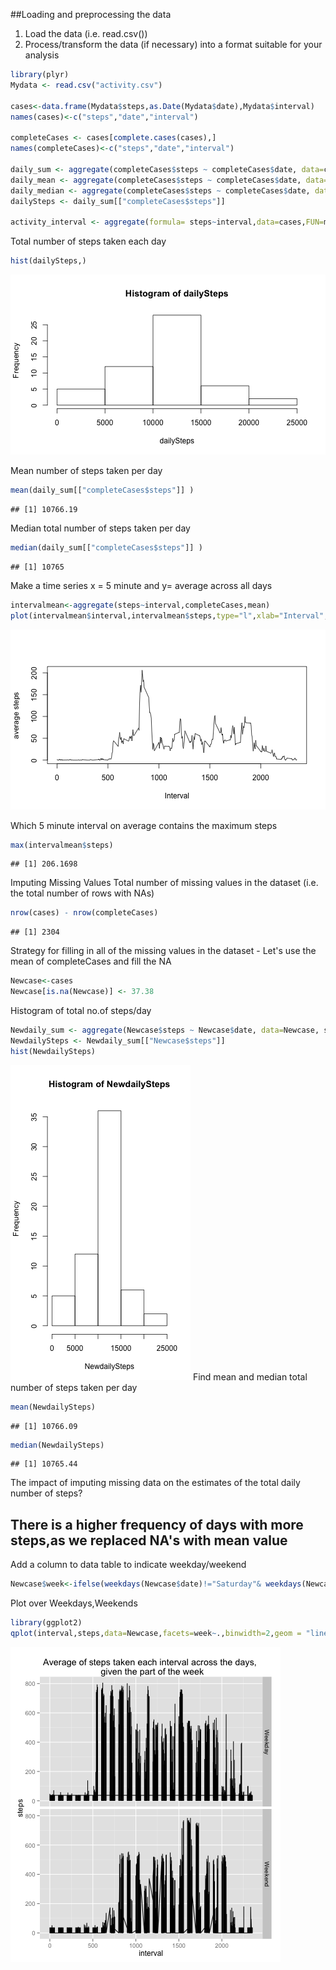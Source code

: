 
##Loading and preprocessing the data
1. Load the data (i.e. read.csv())
2. Process/transform the data (if necessary) into a format suitable for your analysis


```r
library(plyr)
Mydata <- read.csv("activity.csv")

cases<-data.frame(Mydata$steps,as.Date(Mydata$date),Mydata$interval)
names(cases)<-c("steps","date","interval")

completeCases <- cases[complete.cases(cases),]
names(completeCases)<-c("steps","date","interval")

daily_sum <- aggregate(completeCases$steps ~ completeCases$date, data=completeCases, sum)
daily_mean <- aggregate(completeCases$steps ~ completeCases$date, data=completeCases, mean)
daily_median <- aggregate(completeCases$steps ~ completeCases$date, data=completeCases, median)
dailySteps <- daily_sum[["completeCases$steps"]]

activity_interval <- aggregate(formula= steps~interval,data=cases,FUN=mean,na.rm=TRUE)
```

Total number of steps taken each day 


```r
hist(dailySteps,)
```

![plot of chunk histogram](figure/histogram-1.png) 

Mean number of steps taken per day


```r
mean(daily_sum[["completeCases$steps"]] )
```

```
## [1] 10766.19
```

Median total number of steps taken per day


```r
median(daily_sum[["completeCases$steps"]] )
```

```
## [1] 10765
```

Make a time series x = 5 minute and y= average across all days
        

```r
intervalmean<-aggregate(steps~interval,completeCases,mean)
plot(intervalmean$interval,intervalmean$steps,type="l",xlab="Interval", ylab="average steps")
```

![plot of chunk timeseries](figure/timeseries-1.png) 

Which 5 minute interval on average contains the maximum steps


```r
max(intervalmean$steps)
```

```
## [1] 206.1698
```
Imputing Missing Values
Total number of missing values in the dataset (i.e. the total number of rows with NAs)

```r
nrow(cases) - nrow(completeCases)
```

```
## [1] 2304
```
Strategy for filling in all of the missing values in the dataset - Let's use the mean of completeCases and fill the NA

```r
Newcase<-cases
Newcase[is.na(Newcase)] <- 37.38
```


Histogram of total no.of steps/day


```r
Newdaily_sum <- aggregate(Newcase$steps ~ Newcase$date, data=Newcase, sum)
NewdailySteps <- Newdaily_sum[["Newcase$steps"]]
hist(NewdailySteps)
```

![plot of chunk HistogramNew](figure/HistogramNew-1.png) 
Find mean and median total number of steps taken per day 


```r
mean(NewdailySteps)
```

```
## [1] 10766.09
```

```r
median(NewdailySteps)
```

```
## [1] 10765.44
```
The impact of imputing missing data on the estimates of the total daily number of steps?

## There is a higher frequency of days with more steps,as we replaced NA's with mean value

Add a column to data table to indicate weekday/weekend

```r
Newcase$week<-ifelse(weekdays(Newcase$date)!="Saturday"& weekdays(Newcase$date)!="Sunday","Weekday","Weekend")
```

Plot over Weekdays,Weekends


```r
library(ggplot2)
qplot(interval,steps,data=Newcase,facets=week~.,binwidth=2,geom = "line")+ labs(title='Average of steps taken each interval across the days, \n given the part of the week')
```

![plot of chunk PanelPlot](figure/PanelPlot-1.png) 





